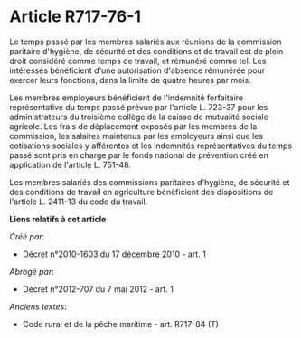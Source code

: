 # Article R717-76-1

Le temps passé par les membres salariés aux réunions de la commission paritaire d'hygiène, de sécurité et des conditions et
de travail est de plein droit considéré comme temps de travail, et rémunéré comme tel. Les intéressés bénéficient d'une
autorisation d'absence rémunérée pour exercer leurs fonctions, dans la limite de quatre heures par mois. 

Les membres employeurs bénéficient de l'indemnité forfaitaire représentative du temps passé prévue par l'article L. 723-37
pour les administrateurs du troisième collège de la caisse de mutualité sociale agricole. Les frais de déplacement exposés
par les membres de la commission, les salaires maintenus par les employeurs ainsi que les cotisations sociales y afférentes
et les indemnités représentatives du temps passé sont pris en charge par le fonds national de prévention créé en application
de l'article L. 751-48. 

Les membres salariés des commissions paritaires d'hygiène, de sécurité et des conditions de travail en agriculture
bénéficient des dispositions de l'article L. 2411-13 du code du travail.

**Liens relatifs à cet article**

_Créé par_:

  - Décret n°2010-1603 du 17 décembre 2010 - art. 1

_Abrogé par_:

  - Décret n°2012-707 du 7 mai 2012 - art. 1

_Anciens textes_:

  - Code rural et de la pêche maritime - art. R717-84 (T)
